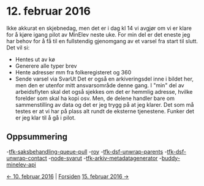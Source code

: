 # 12. februar 2016

Ikke akkurat en skjebnedag, men det er i dag kl 14 vi avgjør om vi er klare for å kjøre igang pilot av MinElev neste uke.
For min del er det eneste jeg har behov for å få til en fullstendig gjenomgang av et varsel fra start til slutt.
Det vil si:
- Hentes ut av kø
- Generere alle typer brev
- Hente adresser mm fra folkeregisteret og 360
- Sende varsel via SvarUt
Det er også en arkiveringsdel inne i bildet her, men den er utenfor mitt ansvarsområde denne gang.
I "min" del av arbeidsflyten skal det også sjekkes om det er hemmlig adresse, hvilke forelder som skal ha kopi osv. Men, de
delene handler bare om sammenstilling av data og det er jeg trygg på at jeg klarer. Det som må testes er at vi har på plass alt
rundt de eksterne tjenestene. Funker det er jeg klar til å gå i pilot.



## Oppsummering
-[tfk-saksbehandling-queue-pull]()
-[roy]()
-[tfk-dsf-unwrap-parents]()
-[tfk-dsf-unwrap-contact]()
-[node-svarut]()
-[tfk-arkiv-metadatagenerator]()
-[buddy-minelev-api]()


[<- 10. februar 2016](2016-02-10.md)  |  [Forsiden](../../index.md) [15. februar 2016 ->](2016-02-15.md)